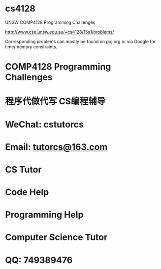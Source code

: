 # cs4128
UNSW COMP4128 Programming Challenges

http://www.cse.unsw.edu.au/~cs4128/15s1/problems/

Corresponding problems can mostly be found on poj.org or via Google for time/memory constraints.
# COMP4128 Programming Challenges

# 程序代做代写 CS编程辅导

# WeChat: cstutorcs

# Email: tutorcs@163.com

# CS Tutor

# Code Help

# Programming Help

# Computer Science Tutor

# QQ: 749389476

